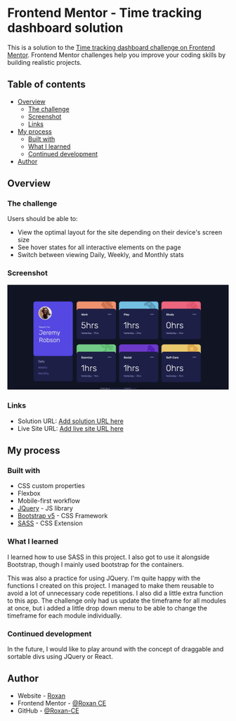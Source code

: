 # Frontend Mentor - Time tracking dashboard solution

This is a solution to the [Time tracking dashboard challenge on Frontend Mentor](https://www.frontendmentor.io/challenges/time-tracking-dashboard-UIQ7167Jw). Frontend Mentor challenges help you improve your coding skills by building realistic projects.

## Table of contents

- [Overview](#overview)
  - [The challenge](#the-challenge)
  - [Screenshot](#screenshot)
  - [Links](#links)
- [My process](#my-process)
  - [Built with](#built-with)
  - [What I learned](#what-i-learned)
  - [Continued development](#continued-development)
- [Author](#author)

## Overview

### The challenge

Users should be able to:

- View the optimal layout for the site depending on their device's screen size
- See hover states for all interactive elements on the page
- Switch between viewing Daily, Weekly, and Monthly stats

### Screenshot

![Solution preview for the Time tracking dashboard coding challenge](./design/solution-preview.jpg)

### Links

- Solution URL: [Add solution URL here](https://your-solution-url.com)
- Live Site URL: [Add live site URL here](https://your-live-site-url.com)

## My process



### Built with

- CSS custom properties
- Flexbox
- Mobile-first workflow
- [JQuery](https://jquery.com/) - JS library
- [Bootstrap v5](https://getbootstrap.com/) - CSS Framework
- [SASS](https://sass-lang.com/) - CSS Extension

### What I learned

I learned how to use SASS in this project. I also got to use it alongside Bootstrap, though I mainly used bootstrap for the containers.

This was also a practice for using JQuery. I'm quite happy with the functions I created on this project. I managed to make them reusable to avoid a lot of unnecessary code repetitions. I also did a little extra function to this app. The challenge only had us update the timeframe for all modules at once, but i added a little drop down menu to be able to change the timeframe for each module individually.

### Continued development

In the future, I would like to play around with the concept of draggable and sortable divs using JQuery or React.

## Author

- Website - [Roxan](TBA)
- Frontend Mentor - [@Roxan CE](https://www.frontendmentor.io/profile/Roxan-CE)
- GitHub - [@Roxan-CE](https://github.com/Roxan-CE)
